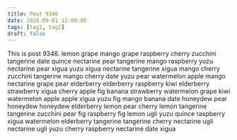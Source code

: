```yaml
---
title: Post 9346
date: 2024-09-01 12:00:00
tags: [tag1, tag2]
draft: false
---
```

This is post 9346.
lemon
grape
mango
grape
raspberry
cherry
zucchini
tangerine
date
quince
nectarine
pear
tangerine
mango
raspberry
yuzu
nectarine
pear
xigua
yuzu
xigua
nectarine
tangerine
xigua
mango
cherry
zucchini
tangerine
mango
cherry
date
yuzu
pear
watermelon
apple
mango
nectarine
grape
pear
elderberry
elderberry
raspberry
kiwi
elderberry
strawberry
xigua
cherry
apple
fig
banana
strawberry
watermelon
grape
kiwi
watermelon
apple
apple
xigua
yuzu
fig
mango
banana
date
honeydew
pear
honeydew
honeydew
elderberry
lemon
pear
cherry
lemon
tangerine
tangerine
zucchini
pear
fig
raspberry
fig
lemon
ugli
yuzu
quince
raspberry
xigua
watermelon
elderberry
tangerine
tangerine
cherry
nectarine
ugli
nectarine
ugli
yuzu
cherry
raspberry
nectarine
date
xigua
